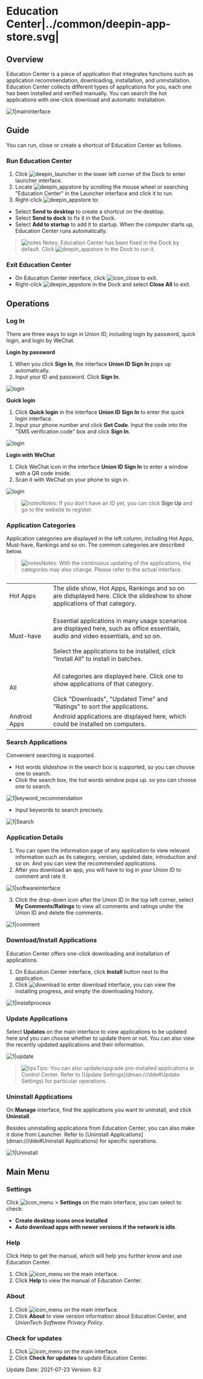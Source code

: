 # Education Center|../common/deepin-app-store.svg|

## Overview
Education Center is a piece of application that integrates functions such as application recommendation, downloading, installation, and uninstallation. Education Center collects different types of applications for you, each one has been installed and verified manually. You can search the hot applications with one-click download and automatic installation.           

![1|maininterface](jpg/maininterface.png)

## Guide

You can run, close or create a shortcut of Education Center as follows.

### Run Education Center

1. Click   ![deepin_launcher](icon/deepin_launcher.svg) in the lower left corner of the Dock to enter launcher interface.
2. Locate ![deepin_appstore](icon/store_24.svg) by scrolling the mouse wheel or searching "Education Center" in the Launcher interface and click it to run. 
3. Right-click  ![deepin_appstore](icon/store_24.svg)  to:
 - Select **Send to desktop** to create a shortcut on the desktop.
 - Select **Send to dock** to fix it in the Dock.
 - Select **Add to startup** to add it to startup. When the computer starts up, Education Center runs automatically.

> ![notes](icon/notes.svg) Notes: Education Center has been fixed in the Dock by default. Click  ![deepin_appstore](icon/store_24.svg) in the Dock to run it.


### Exit Education Center

   - On Education Center interface, click ![icon_close](icon/close.svg) to exit.
   - Right-click  ![deepin_appstore](icon/store_24.svg) in the Dock and select  **Close All** to exit.

## Operations
### Log In

There are three ways to sign in Union ID, including login by password, quick login, and login by WeChat.

**Login by password**

1. When you click **Sign In**, the interface **Union ID Sign In** pops up automatically.
2. Input your ID and password. Click **Sign In**.

![login](jpg/login1.png)

**Quick login**

1. Click **Quick login** in the interface **Union ID Sign In** to enter the quick login interface.
2. Input your phone number and click **Get Code**. Input the code into the "SMS verification code" box and click **Sign In**. 

![login](jpg/login2.png)

**Login with WeChat**

1. Click WeChat icon in the interface **Union ID Sign In** to enter a window with a QR code inside.
2. Scan it with WeChat on your phone to sign in.

![login](jpg/login3.png)
>![notes](icon/notes.svg)Notes: If you don't have an ID yet, you can click **Sign Up** and go to the website to register. 

### Application Categories
Application categories are displayed in the left column, including Hot Apps, Must-have, Rankings and so on. The common categories are described below.

>  ![notes](icon/notes.svg)Notes: With the continuous updating of the applications, the categories may also change. Please refer to the actual interface.

<table class="block1">
    <caption></caption>
    <tbody>
        <tr>
            <td width="100px">Hot Apps</td>
            <td>The slide show, Hot Apps, Rankings and so on are didsplayed here. Click the slideshow to show applications of that category.</td>
        </tr>
        <tr>
            <td>Must-have</td>
            <td><br>Essential applications in many usage scenarios are displayed here, such as office essentials, audio and video essentials, and so on.</br>
        <br>Select the applications to be installed, click "Install All" to install in batches.</br>
       </td>
        </tr>
        <tr>
            <td>All</td>
            <td><br>All categories are displayed here. Click one to show applications of that category.</br>
                <br>Click "Downloads", "Updated Time" and "Ratings" to sort the applications.</br>
        </td>
        </tr>
         <tr>
            <td>Android Apps</td>
            <td>Android applications are displayed here, which could be installed on computers.</td>
        </tr>
        <tr>
   </tbody>
   </table>


### Search Applications

Convenient searching is supported.

-  Hot words slideshow in the search box is supported, so you can choose one to search.
-  Click the search box, the hot words window pops up. so you can choose one to search.

![1|keyword_recommendation](jpg/keyword_recommendation.png)

- Input keywords to search precisely.

![1|Search](jpg/search.png)

### Application Details
1. You can open the information page of any application to view relevant information such as its category, version, updated date, introduction and so on. And you can view the recommended applications.
2. After you download an app, you will have to log in your Union ID to comment and rate it.

![1|softwareinterface](jpg/softwareinterface.png)

3. Click the drop-down icon after the Union ID in the top left corner, select **My Comments/Ratings** to view all comments and ratings under the Union ID and delete the comments.

![1|comment](jpg/comment.png)

### Download/Install Applications

Education Center offers one-click downloading and installation of applications. 

1.  On Education Center interface, click **Install** button next to the application. 
2.  Click ![download](icon/download.svg) to enter download interface, you can view the installing progress, and empty the downloading history.

![1|installprocess](jpg/installprocess.png)

### Update Applications

Select **Updates** on the main interface to view applications to be updated here and you can choose whether to update them or not. You can also view the recently updated applications and their information.

![1|update](jpg/update.png)

> ![tips](icon/tips.svg)Tips: You can also update/upgrade pre-installed applications in Control Center. Refer to [Update Settings](dman:///dde#Update Settings) for particular operations.

### Uninstall Applications

On **Manage** interface, find the applications you want to uninstall, and click **Uninstall**.

Besides uninstalling applications from Education Center, you can also make it done from Launcher. Refer to [Uninstall Applications](dman:///dde#Uninstall Applications) for specific operations.

![1|Uninstall](jpg/uninstall.png)




## Main Menu

### Settings
Click ![icon_menu](icon/icon_menu.svg) > **Settings** on the main interface, you can select to check:

- **Create desktop icons once installed** 
- **Auto download apps with newer versions if the network is idle**.

### Help

Click Help to get the manual, which will help you further know and use Education Center.

1. Click ![icon_menu](icon/icon_menu.svg) on the main interface.
2. Click **Help** to view the manual of Education Center.

### About
1. Click ![icon_menu](icon/icon_menu.svg) on the main interface.
2. Click **About** to view version information about Education Center, and *UnionTech Software Privacy Policy*.

### Check for updates
1. Click ![icon_menu](icon/icon_menu.svg) on the main interface.
2. Click **Check for updates** to update Education Center.

<div class="version-info"><span>Update Date: 2021-07-23</span><span> Version: 6.2</span></div>